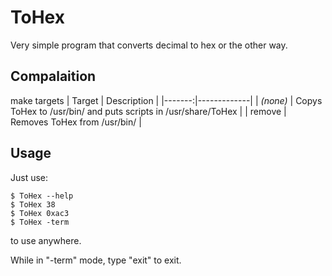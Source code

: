 # ToHex

Very simple program that converts decimal to hex or the other way.

## Compalaition

make targets
| Target | Description |
|-------:|-------------|
| _(none)_ | Copys ToHex to /usr/bin/ and puts scripts in /usr/share/ToHex |
| remove | Removes ToHex from /usr/bin/ |

## Usage

Just use:
```
$ ToHex --help
$ ToHex 38
$ ToHex 0xac3
$ ToHex -term
```
to use anywhere.

While in "-term" mode, type "exit" to exit.
